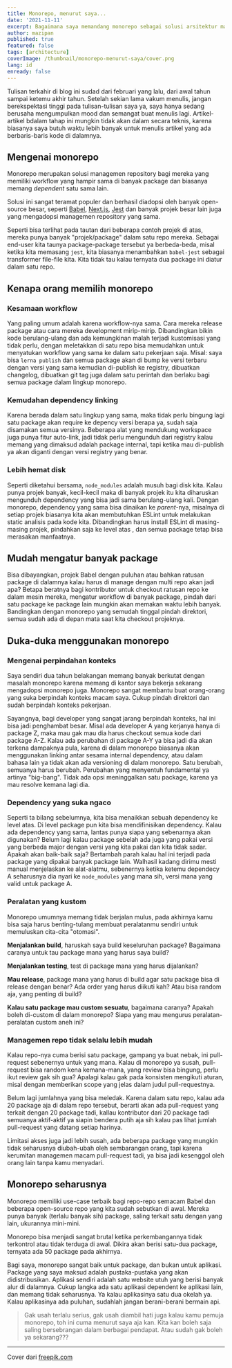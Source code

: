 ```yaml
---
title: Monorepo, menurut saya...
date: '2021-11-11'
excerpt: Bagaimana saya memandang monorepo sebagai solusi arsitektur managemen repository yang akan berpengaruh pada banyak kegiatan operasional
author: mazipan
published: true
featured: false
tags: [architecture]
coverImage: /thumbnail/monorepo-menurut-saya/cover.png
lang: id
enready: false
---
```


Tulisan terkahir di blog ini sudad dari februari yang lalu, dari awal tahun sampai ketemu akhir tahun. Setelah sekian lama vakum menulis, jangan berekspektasi tinggi pada tulisan-tulisan saya ya, saya hanya sedang berusaha mengumpulkan mood dan semangat buat menulis lagi. Artikel-artikel bdalam tahap ini mungkin tidak akan dalam secara teknis, karena biasanya saya butuh waktu lebih banyak untuk menulis artikel yang ada berbaris-baris kode di dalamnya.

## Mengenai monorepo

Monorepo merupakan solusi managemen repository bagi mereka yang memiliki workflow yang hampir sama di banyak package dan biasanya memang *dependent* satu sama lain.

Solusi ini sangat teramat populer dan berhasil diadopsi oleh banyak open-source besar, seperti [Babel](https://github.com/babel/babel/tree/main/packages), [Next.js](https://github.com/vercel/next.js/tree/canary/packages), [Jest](https://github.com/facebook/jest/tree/main/packages) dan banyak projek besar lain juga yang mengadopsi managemen repository yang sama.

Seperti bisa terlihat pada tautan dari beberapa contoh projek di atas, mereka punya banyak "projek/package" dalam satu repo mereka. Sebagai end-user kita taunya package-package tersebut ya berbeda-beda, misal ketika kita memasang `jest`, kita biasanya menambahkan `babel-jest` sebagai transformer file-file kita. Kita tidak tau kalau ternyata dua package ini diatur dalam satu repo.

## Kenapa orang memilih monorepo

### Kesamaan workflow

Yang paling umum adalah karena workflow-nya sama. Cara mereka release package atau cara mereka development mirip-mirip. Dibandingkan bikin kode berulang-ulang dan ada kemungkinan malah terjadi kustomisasi yang tidak perlu, dengan meletakkan di satu repo bisa memudahkan untuk menyatukan workflow yang sama ke dalam satu pekerjaan saja. Misal: saya bisa `lerna publish` dan semua package akan di bump ke versi terbaru dengan versi yang sama kemudian di-publish ke registry, dibuatkan changelog, dibuatkan git tag juga dalam satu perintah dan berlaku bagi semua package dalam lingkup monorepo.

### Kemudahan dependency linking

Karena berada dalam satu lingkup yang sama, maka tidak perlu bingung lagi satu package akan require ke depency versi berapa ya, sudah saja disamakan semua versinya. Beberapa alat yang mendukung workspace juga punya fitur auto-link, jadi tidak perlu mengunduh dari registry kalau memang yang dimaksud adalah package internal, tapi ketika mau di-publish ya akan diganti dengan versi registry yang benar.

### Lebih hemat disk

Seperti diketahui bersama, `node_modules` adalah musuh bagi disk kita. Kalau punya projek banyak, kecil-kecil maka di banyak projek itu kita diharuskan mengunduh dependency yang bisa jadi sama berulang-ulang kali. Dengan monorepo, dependency yang sama bisa dinaikan ke *parent*-nya, misalnya di setiap projek biasanya kita akan membutuhkan ESLint untuk melakukan static analisis pada kode kita. Dibandingkan harus install ESLint di masing-masing projek, pindahkan saja ke level atas , dan semua package tetap bisa merasakan manfaatnya.

## Mudah mengatur banyak package

Bisa dibayangkan, projek Babel dengan puluhan atau bahkan ratusan package di dalamnya kalau harus di manage dengan multi repo akan jadi apa? Betapa beratnya bagi kontributor untuk checkout ratusan repo ke dalam mesin mereka, mengatur workflow di banyak package, pindah dari satu package ke package lain mungkin akan memakan waktu lebih banyak. Bandingkan dengan monorepo yang semudah tinggal pindah direktori, semua sudah ada di depan mata saat kita checkout projeknya.

## Duka-duka menggunakan monorepo

### Mengenai perpindahan konteks

Saya sendiri dua tahun belakangan memang banyak berkutat dengan masalah monorepo karena memang di kantor saya bekerja sekarang mengadopsi monorepo juga. Monorepo sangat membantu buat orang-orang yang suka berpindah konteks macam saya. Cukup pindah direktori dan sudah berpindah konteks pekerjaan.

Sayangnya, bagi developer yang sangat jarang berpindah konteks, hal ini bisa jadi penghambat besar. Misal ada developer A yang kerjanya hanya di package Z, maka mau gak mau dia harus checkout semua kode dari package A-Z. Kalau ada perubahan di package A-Y ya bisa jadi dia akan terkena dampaknya pula, karena di dalam monorepo biasanya akan menggunakan linking antar sesama internal dependency, atau dalam bahasa lain ya tidak akan ada versioning di dalam monorepo. Satu berubah, semuanya harus berubah. Perubahan yang menyentuh fundamental ya artinya "big-bang". Tidak ada opsi meninggalkan satu package, karena ya mau resolve kemana lagi dia.

### Dependency yang suka ngaco

Seperti ta bilang sebelumnya, kita bisa menaikkan sebuah dependency ke level atas. Di level package pun kita bisa mendifinisikan dependency. Kalau ada dependency yang sama, lantas punya siapa yang sebenarnya akan digunakan? Belum lagi kalau package sebelah ada juga yang pakai versi yang berbeda major dengan versi yang kita pakai dan kita tidak sadar. Apakah akan baik-baik saja? Bertambah parah kalau hal ini terjadi pada package yang dipakai banyak package lain. Walhasil kadang dirimu mesti manual menjelaskan ke alat-alatmu, sebenernya ketika ketemu dependecy A seharusnya dia nyari ke `node_modules` yang mana sih, versi mana yang valid untuk package A.

### Peralatan yang kustom

Monorepo umumnya memang tidak berjalan mulus, pada akhirnya kamu bisa saja harus benting-tulang membuat peralatanmu sendiri untuk memuluskan cita-cita "otomasi".

**Menjalankan build**, haruskah saya build keseluruhan package? Bagaimana caranya untuk tau package mana yang harus saya build?

**Menjalankan testing**, test di package mana yang harus dijalankan?

**Mau release**, package mana yang harus di build agar satu package bisa di release dengan benar? Ada order yang harus diikuti kah? Atau bisa random aja, yang penting di build?

**Kalau satu package mau custom sesuatu**, bagaimana caranya? Apakah boleh di-custom di dalam monorepo? Siapa yang mau mengurus peralatan-peralatan custom aneh ini?

### Managemen repo tidak selalu lebih mudah

Kalau repo-nya cuma berisi satu package, gampang ya buat nebak, ini pull-request sebenernya untuk yang mana. Kalau di monorepo ya susah, pull-request bisa random kena kemana-mana, yang review bisa bingung, perlu ikut review gak sih gua? Apalagi kalau gak pada konsisten mengikuti aturan, misal dengan memberikan scope yang jelas dalam judul pull-requestnya.

Belum lagi jumlahnya yang bisa meledak. Karena dalam satu repo, kalau ada 20 package aja di dalam repo tersebut, berarti akan ada pull-request yang terkait dengan 20 package tadi, kallau kontributor dari 20 package tadi semuanya aktif-aktif ya siapin bendera putih aja sih kalau pas lihat jumlah pull-request yang datang setiap harinya.

Limitasi akses juga jadi lebih susah, ada beberapa package yang mungkin tidak seharusnya diubah-ubah oleh sembarangan orang, tapi karena kerumitan managemen macam pull-request tadi, ya bisa jadi kesenggol oleh orang lain tanpa kamu menyadari.

## Monorepo seharusnya

Monorepo memiliki use-case terbaik bagi repo-repo semacam Babel dan beberapa open-source repo yang kita sudah sebutkan di awal. Mereka punya banyak (terlalu banyak sih) package, saling terkait satu dengan yang lain, ukurannya mini-mini.

Monorepo bisa menjadi sangat brutal ketika perkembangannya tidak terkontrol atau tidak terduga di awal. Dikira akan berisi satu-dua package, ternyata ada 50 package pada akhirnya.

Bagi saya, monorepo sangat baik untuk package, dan bukan untuk aplikasi. Package yang saya maksud adalah pustaka-pustaka yang akan didistribusikan. Aplikasi sendiri adalah satu website utuh yang berisi banyak alur di dalamnya. Cukup langka ada satu aplikasi dependent ke aplikasi lain, dan memang tidak seharusnya. Ya kalau aplikasinya satu dua okelah ya. Kalau aplikasinya ada puluhan, sudahlah jangan berani-berani bermain api.

> Gak usah terlalu serius, gak usah diambil hati juga kalau kamu pemuja monorepo, toh ini cuma menurut saya aja kan. Kita kan boleh saja saling bersebrangan dalam berbagai pendapat. Atau sudah gak boleh ya sekarang???

---

Cover dari [freepik.com](https://www.freepik.com/free-photo/serious-thoughtful-man-making-assumption-looking-right-thinking_9902339.htm#page=1&query=thinking&position=17&from_view=keyword)
